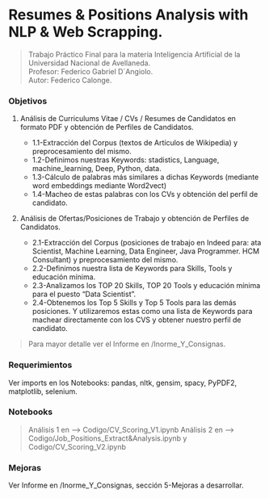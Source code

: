 # Resumes & Positions Analysis with NLP & Web Scrapping.

>Trabajo Práctico Final para la materia Inteligencia Artificial de la Universidad Nacional de Avellaneda.  
>Profesor: Federico Gabriel D´Angiolo.  
>Autor: Federico Calonge.

### Objetivos

1.	Análisis de Curriculums Vitae / CVs / Resumes de Candidatos en formato PDF y obtención de Perfiles de Candidatos. 
	* 1.1-Extracción del Corpus (textos de Artículos de Wikipedia) y preprocesamiento del mismo.
	* 1.2-Definimos nuestras Keywords: stadistics, Language, machine_learning, Deep, Python, data.
	* 1.3-Cálculo de palabras más similares a dichas Keywords (mediante word embeddings mediante Word2vect)
	* 1.4-Macheo de estas palabras con los CVs y obtención del perfil de candidato. 

2.	Análisis de Ofertas/Posiciones de Trabajo y obtención de Perfiles de Candidatos. 
	* 2.1-Extracción del Corpus (posiciones de trabajo en Indeed para: ata Scientist, Machine Learning, Data Engineer, Java Programmer. HCM Consultant) y 	preprocesamiento del mismo.
	* 2.2-Definimos nuestra lista de Keywords para Skills, Tools y educación mínima.
	* 2.3-Analizamos los TOP 20 Skills, TOP 20 Tools y educación mínima para el puesto “Data Scientist”.  
	* 2.4-Obtenemos los Top 5 Skills y Top 5 Tools para las demás posiciones. Y utilizaremos estas como una lista de Keywords para
	machear directamente con los CVS y obtener nuestro perfil de candidato. 

>Para mayor detalle ver el Informe en /Inorme_Y_Consignas.

### Requerimientos

Ver imports en los Notebooks: pandas, nltk, gensim, spacy, PyPDF2, matplotlib, selenium.

### Notebooks

>Análisis 1 en --> Codigo/CV_Scoring_V1.ipynb
>Análisis 2 en --> Codigo/Job_Positions_Extract&Analysis.ipynb y Codigo/CV_Scoring_V2.ipynb

### Mejoras

Ver Informe en /Inorme_Y_Consignas, sección 5-Mejoras a desarrollar.